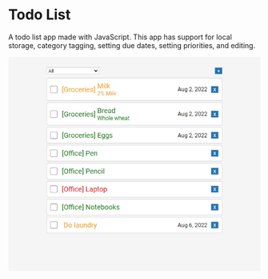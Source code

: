 # Todo List

A todo list app made with JavaScript. This app has support for local storage, category tagging, setting due dates, setting priorities, and editing.

![Screenshot of todo list](src/screenshot.jpg)
